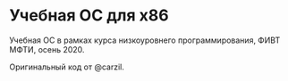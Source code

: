 # Учебная ОС для x86

Учебная ОС в рамках курса низкоуровнего программирования, ФИВТ МФТИ, осень 2020.

Оригинальный код от @carzil.